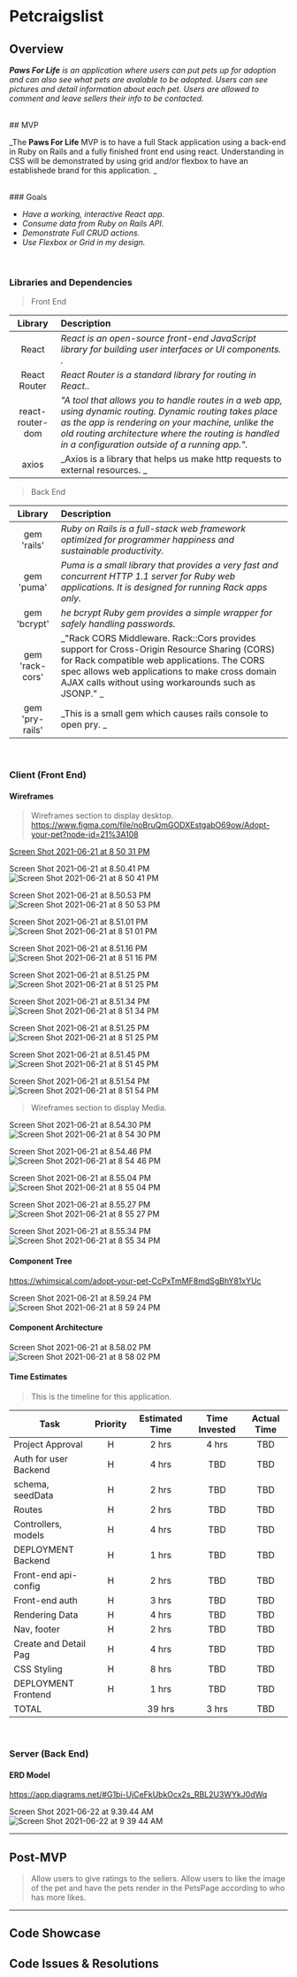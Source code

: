 # Petcraigslist

## Overview

_**Paws For Life** is an application where users can put pets up for adoption and can also see what pets are avalable to be adopted. Users can see pictures and detail information about each pet. Users are allowed to comment and leave sellers their info to be contacted._


<br>
## MVP

_The **Paws For Life** MVP is to have a full Stack application using a back-end in Ruby on Rails and a fully finished front end using react. Understanding in CSS will be demonstrated by using grid and/or flexbox to have an establishede brand for this application. 
_

<br>
### Goals

- _Have a working, interactive React app._
- _Consume data from Ruby on Rails API._
- _Demonstrate Full CRUD actions._
- _Use Flexbox or Grid in my design._

<br>

### Libraries and Dependencies

> Front End

|    Library       | Description                                |
| :--------------: | :----------------------------------------- |
|      React       | _React is an open-source front-end JavaScript library for building user interfaces or UI components. ._ |
|   React Router   | _React Router is a standard library for routing in React.._ |
|  react-router-dom| _"A tool that allows you to handle routes in a web app, using dynamic routing. Dynamic routing takes place as the app is rendering on your                        machine, unlike the old routing architecture where the routing is handled in a configuration outside of a running app."._ |
|     axios        | _Axios is a library that helps us make http requests to external resources. _ |



> Back End


|    Library       | Description                                |
| :--------------: | :----------------------------------------- |
|    gem 'rails'   | _Ruby on Rails is a full-stack web framework optimized for programmer happiness and sustainable productivity._ |
|    gem 'puma'    | _Puma is a small library that provides a very fast and concurrent HTTP 1.1 server for Ruby web applications. It is designed for running Rack                       apps only._ |
|   gem 'bcrypt'   | _he bcrypt Ruby gem provides a simple wrapper for safely handling passwords._ |
|  gem 'rack-cors' | _"Rack CORS Middleware. Rack::Cors provides support for Cross-Origin Resource Sharing (CORS) for Rack compatible web applications. The CORS                         spec allows web applications to make cross domain AJAX calls without using workarounds such as JSONP." _ |
|  gem 'pry-rails' | _This is a small gem which causes rails console to open pry. _ |

<br>

### Client (Front End)

#### Wireframes

>  Wireframes section to display desktop.
>  https://www.figma.com/file/noBruQmGODXEstgabO69ow/Adopt-your-pet?node-id=21%3A108


[Screen Shot 2021-06-21 at 8 50 31 PM](https://user-images.githubusercontent.com/81534592/122845847-90d86d00-d2d2-11eb-9d22-3fd01637895e.png)

Screen Shot 2021-06-21 at 8.50.41 PM![Screen Shot 2021-06-21 at 8 50 41 PM](https://user-images.githubusercontent.com/81534592/122845858-97ff7b00-d2d2-11eb-8428-193b7e5ff369.png)

Screen Shot 2021-06-21 at 8.50.53 PM![Screen Shot 2021-06-21 at 8 50 53 PM](https://user-images.githubusercontent.com/81534592/122845863-9c2b9880-d2d2-11eb-95ba-5f554794b73a.png)

Screen Shot 2021-06-21 at 8.51.01 PM![Screen Shot 2021-06-21 at 8 51 01 PM](https://user-images.githubusercontent.com/81534592/122845873-a057b600-d2d2-11eb-9972-ca86592e004e.png)

Screen Shot 2021-06-21 at 8.51.16 PM![Screen Shot 2021-06-21 at 8 51 16 PM](https://user-images.githubusercontent.com/81534592/122845884-a77ec400-d2d2-11eb-8255-17ef46de48a6.png)

Screen Shot 2021-06-21 at 8.51.25 PM![Screen Shot 2021-06-21 at 8 51 25 PM](https://user-images.githubusercontent.com/81534592/122845896-b4031c80-d2d2-11eb-9a7d-4f5e59d69e45.png)

Screen Shot 2021-06-21 at 8.51.34 PM![Screen Shot 2021-06-21 at 8 51 34 PM](https://user-images.githubusercontent.com/81534592/122845906-b82f3a00-d2d2-11eb-8ba4-3933ac89077c.png)

Screen Shot 2021-06-21 at 8.51.25 PM![Screen Shot 2021-06-21 at 8 51 25 PM](https://user-images.githubusercontent.com/81534592/122845889-aa79b480-d2d2-11eb-9ae7-514d66a4bd81.png)

Screen Shot 2021-06-21 at 8.51.45 PM![Screen Shot 2021-06-21 at 8 51 45 PM](https://user-images.githubusercontent.com/81534592/122845913-bc5b5780-d2d2-11eb-8b1b-365c0e95319c.png)

Screen Shot 2021-06-21 at 8.51.54 PM![Screen Shot 2021-06-21 at 8 51 54 PM](https://user-images.githubusercontent.com/81534592/122845918-bf564800-d2d2-11eb-9e58-769d94d55e14.png)
<br>

>  Wireframes section to display Media.

Screen Shot 2021-06-21 at 8.54.30 PM![Screen Shot 2021-06-21 at 8 54 30 PM](https://user-images.githubusercontent.com/81534592/122846057-0fcda580-d2d3-11eb-9c91-5f23f15a87f7.png)

Screen Shot 2021-06-21 at 8.54.46 PM![Screen Shot 2021-06-21 at 8 54 46 PM](https://user-images.githubusercontent.com/81534592/122846065-14925980-d2d3-11eb-9a9f-8a87cae2b360.png)

Screen Shot 2021-06-21 at 8.55.04 PM![Screen Shot 2021-06-21 at 8 55 04 PM](https://user-images.githubusercontent.com/81534592/122846072-19570d80-d2d3-11eb-8d5d-6cd5a08ac68a.png)

Screen Shot 2021-06-21 at 8.55.27 PM![Screen Shot 2021-06-21 at 8 55 27 PM](https://user-images.githubusercontent.com/81534592/122846083-1e1bc180-d2d3-11eb-8843-84f81af85500.png)

Screen Shot 2021-06-21 at 8.55.34 PM![Screen Shot 2021-06-21 at 8 55 34 PM](https://user-images.githubusercontent.com/81534592/122846093-2116b200-d2d3-11eb-9995-961ef113230b.png)



#### Component Tree
https://whimsical.com/adopt-your-pet-CcPxTmMF8mdSgBhY81xYUc

Screen Shot 2021-06-21 at 8.59.24 PM![Screen Shot 2021-06-21 at 8 59 24 PM](https://user-images.githubusercontent.com/81534592/122846330-9b473680-d2d3-11eb-8085-72fe1b37d5dc.png)


#### Component Architecture

Screen Shot 2021-06-21 at 8.58.02 PM![Screen Shot 2021-06-21 at 8 58 02 PM](https://user-images.githubusercontent.com/81534592/122846238-6935d480-d2d3-11eb-937c-cb73f1e5fbb4.png)


#### Time Estimates

>This is the timeline for this application.

| Task                | Priority | Estimated Time | Time Invested | Actual Time |
| ------------------- | :------: | :------------: | :-----------: | :---------: |
| Project Approval    |    H     |     2 hrs      |     4 hrs     |     TBD     |
|Auth for user Backend|    H     |     4 hrs      |      TBD      |     TBD     |
|  schema, seedData   |    H     |     2 hrs      |      TBD      |     TBD     |
|      Routes         |    H     |     2 hrs      |      TBD      |     TBD     |
| Controllers, models |    H     |     4 hrs      |      TBD      |     TBD     |
| DEPLOYMENT Backend  |    H     |     1 hrs      |      TBD      |     TBD     |
|Front-end api-config |    H     |     2 hrs      |      TBD      |     TBD     |
|   Front-end auth    |    H     |     3 hrs      |      TBD      |     TBD     |
|  Rendering Data     |    H     |     4 hrs      |      TBD      |     TBD     |
|    Nav, footer      |    H     |     2 hrs      |      TBD      |     TBD     |
|Create and Detail Pag|    H     |     4 hrs      |      TBD      |     TBD     |
|  CSS Styling        |    H     |     8 hrs      |      TBD      |     TBD     |
| DEPLOYMENT Frontend |    H     |     1 hrs      |      TBD      |     TBD     |
|     TOTAL           |          |     39 hrs     |     3 hrs     |     TBD     |

<br>

### Server (Back End)

#### ERD Model
https://app.diagrams.net/#G1bi-UjCeFkUbkOcx2s_RBL2U3WYkJ0dWq

Screen Shot 2021-06-22 at 9.39.44 AM![Screen Shot 2021-06-22 at 9 39 44 AM](https://user-images.githubusercontent.com/81534592/122935003-fd3c8600-d33d-11eb-998c-9796600580bf.png)

***

## Post-MVP

> Allow users to give ratings to the sellers.
> Allow users to like the image of the pet and have the pets render in the PetsPage according to who has more likes.

***

## Code Showcase

> 

## Code Issues & Resolutions

> 

